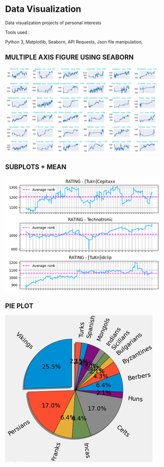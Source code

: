 # Data Visualization

Data visualization projects of personal interests

Tools used :

Python 3,
Matplotlib,
Seaborn,
API Requests,
Json file manipulation,

## MULTIPLE AXIS FIGURE USING SEABORN

![](Images/SEABORN%20MUTIPLE%20AXES%20SUBPLOT.png)

## SUBPLOTS + MEAN

![](Images/SUBPLOTS+MEAN.png)

## PIE PLOT

![](Images/PIE%20PLOT.png)

